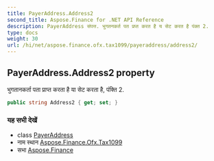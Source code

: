 ```yaml
---
title: PayerAddress.Address2
second_title: Aspose.Finance for .NET API Reference
description: PayerAddress संपत्त. भुगतनकर्त पत प्रप्त करत है य सेट करत है पंक्त 2.
type: docs
weight: 30
url: /hi/net/aspose.finance.ofx.tax1099/payeraddress/address2/
---
```

## PayerAddress.Address2 property

भुगतानकर्ता पता प्राप्त करता है या सेट करता है, पंक्ति 2.

```csharp
public string Address2 { get; set; }
```

### यह सभी देखें

* class [PayerAddress](../)
* नाम स्थान [Aspose.Finance.Ofx.Tax1099](../../payeraddress/)
* सभा [Aspose.Finance](../../../)


